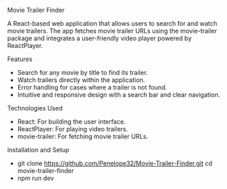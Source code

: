 Movie Trailer Finder

A React-based web application that allows users to search for and watch movie trailers. The app fetches movie trailer URLs using the movie-trailer package and integrates a user-friendly video player powered by ReactPlayer.

Features

- Search for any movie by title to find its trailer.
- Watch trailers directly within the application.
- Error handling for cases where a trailer is not found.
- Intuitive and responsive design with a search bar and clear navigation.

Technologies Used

- React: For building the user interface.
- ReactPlayer: For playing video trailers.
- movie-trailer: For fetching movie trailer URLs.

Installation and Setup

- git clone https://github.com/Penelope32/Movie-Trailer-Finder.git
  cd movie-trailer-finder
- npm run dev
